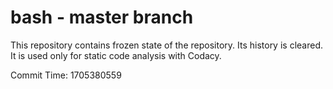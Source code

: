 # bash - master branch

This repository contains frozen state of the repository.
Its history is cleared. It is used only for static code
analysis with Codacy.

Commit Time: 1705380559